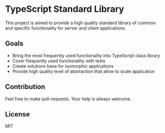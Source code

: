 # TypeScript Standard Library

This project is aimed to provide a high quality standard library of common and specific functionality for 
server and client applications.


## Goals

- Bring the most frequently used functionality into TypeScript class library
- Cover frequently used functionality with tests
- Create solutions base for isomorphic applications
- Provide high quality level of abstraction that allow to scale application


## Contribution

Feel free to make pull-requests. Your help is always welcome.


## License

MIT